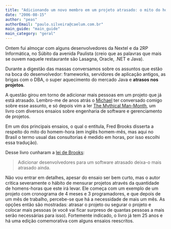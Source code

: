 ```yaml
---
title: "Adicionando um novo membro em um projeto atrasado: o mito do homem-hora"
date: "2006-08-15"
author: "peas"
authorEmail: "paulo.silveira@caelum.com.br"
main_guide: "main_guide"
main_category: "geral"
---
```


Ontem fui almoçar com alguns desenvolvedores da Nextel e da 2RP Informática, no Súbito da avenida Paulista (creio que as palavras que mais se ouvem naquele restaurante são Lasagna, Oracle, .NET e Java).

Durante a digestão das massas conversamos sobre os assuntos que estão na boca do desenvolvedor: frameworks, servidores de aplicação antigos, as brigas com o DBA, o super aquecimento do mercado Java e **atrasos nos projetos**.

A questão girou em torno de adicionar mais pessoas em um projeto que já está atrasado. Lembro-me de anos atrás o [Michael](http://blog.michaelnascimento.com.br/) ter conversado comigo sobre esse assunto, e só depois vim a ler [The Mythical Man-Month](http://en.wikipedia.org/wiki/The_Mythical_Man-Month), um livro com diversos ensaios sobre engenharia de software e gerenciamento de projetos.

Em um dos principais ensaios, o qual o entitula, Fred Brooks disserta a respeito do mito do homem-hora (em inglês homem-mês, mas aqui no Brasil o termo usual das consultorias é medido em horas, por isso escolhi essa tradução).

Desse livro cunharam a [lei de Brooks](http://en.wikipedia.org/wiki/Brooks%27_law):

> Adicionar desenvolvedores para um software atrasado deixa-o mais atrasado ainda.

Não vou entrar em detalhes, apesar do ensaio ser bem curto, mas o autor critica severamente o hábito de mensurar projetos através da quantidade de homens-horas que este irá levar. Ele começa com um exemplo de um projeto com cronograma de 4 meses e 3 programadores, e que depois de um mês de trabalho, percebe-se que há a necessidade de mais um mês. As opções então são mostradas: atrasar o projeto ou segurar o projeto e colocar mais pessoas (e você vai ficar surpreso de quantas pessoas a mais serão necessárias para isso). Fortemente indicado, o livro já tem 25 anos e há uma edição comemorativa com alguns ensaios reescritos.
